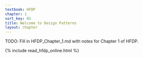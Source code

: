```yaml
---
textbook: HFDP
chapter: 1
sort_key: 01
title: Welcome to Design Patterns
layout: chapter
---
```



TODO: Fill in HFDP_Chapter_1.md with notes for Chapter 1 of HFDP.

{% include read_hfdp_online.html %}

<div style="display:none;">https://ucsb-cs56-pconrad/hfdp/</div>
